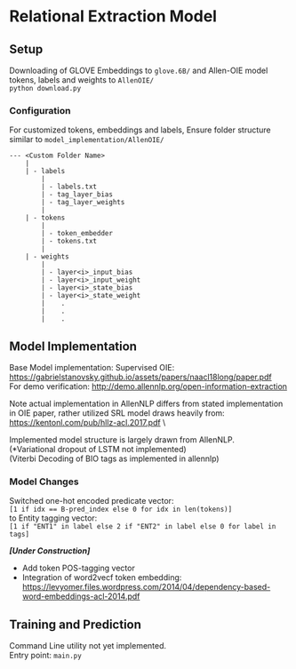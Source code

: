 # Relational Extraction Model

## Setup

Downloading of GLOVE Embeddings to `glove.6B/` and Allen-OIE model tokens, labels and weights to `AllenOIE/`\
`python download.py`

### Configuration
For customized tokens, embeddings and labels, Ensure folder structure similar to `model_implementation/AllenOIE/`
```
--- <Custom Folder Name>
    |
    | - labels
        |
        | - labels.txt
        | - tag_layer_bias
        | - tag_layer_weights
        |
    | - tokens
        |
        | - token_embedder
        | - tokens.txt
        |
    | - weights
        |
        | - layer<i>_input_bias
        | - layer<i>_input_weight
        | - layer<i>_state_bias
        | - layer<i>_state_weight
        |    .
        |    .
        |    .
```

## Model Implementation

Base Model implementation:
Supervised OIE:
https://gabrielstanovsky.github.io/assets/papers/naacl18long/paper.pdf \
For demo verification: http://demo.allennlp.org/open-information-extraction

Note actual implementation in AllenNLP differs from stated implementation in OIE paper, rather utilized SRL model draws heavily from:\
https://kentonl.com/pub/hllz-acl.2017.pdf \

Implemented model structure is largely drawn from AllenNLP.\
(*Variational dropout of LSTM not implemented)\
(Viterbi Decoding of BIO tags as implemented in allennlp)


### Model Changes
Switched one-hot encoded predicate vector:\
`[1 if idx == B-pred_index else 0 for idx in len(tokens)]`\
to Entity tagging vector:\
`[1 if "ENT1" in label else 2 if "ENT2" in label else 0 for label in tags]`

***[Under Construction]***
- Add token POS-tagging vector
- Integration of word2vecf token embedding: https://levyomer.files.wordpress.com/2014/04/dependency-based-word-embeddings-acl-2014.pdf


## Training and Prediction

Command Line utility not yet implemented.\
Entry point: `main.py`

